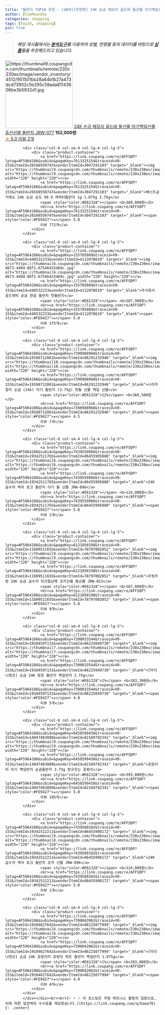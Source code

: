 ```yaml
---
title: "돌반지 TOP10 추천 - [40대][전연령] 24K 순금 메모리 골드바 돌선물 아기백일선물 출산선물 돌반지 JRW-077"
author: BlueMoonSky
categories: shopping
tags: [Top10, shopping]
pin: true
---
```


> ##### 해당 게시물에서는 [**분석도구**](https://itemscout.io/)를 이용하여 **성별**, **연령별** 등의 데이터를 바탕으로 [**상품**](https://link.coupang.com/a/baae76)들을 추천해드리고 있습니다.
<div class="container"><div class="row">
            <div class="col-6 col-sm-4 col-lg-4 col-lg-3">
                <div class="product-container">
                    <a href="https://link.coupang.com/re/AFFSDP?lptag=AF5964186&subid=&pageKey=6572140965&traceid=V0-153&itemId=14756818414&vendorItemId=81997135963" target="_blank"><img src="https://thumbnail9.coupangcdn.com/thumbnails/remote/230x230ex/image/vendor_inventory/4512/951501bb28a64b1b27a473dcd73902c5b295c59ada81143606be3b5932d1.jpg" alt="https://thumbnail9.coupangcdn.com/thumbnails/remote/230x230ex/image/vendor_inventory/4512/951501bb28a64b1b27a473dcd73902c5b295c59ada81143606be3b5932d1.jpg" width="220" height="220"></a>
                    <a href="https://link.coupang.com/re/AFFSDP?lptag=AF5964186&subid=&pageKey=6572140965&traceid=V0-153&itemId=14756818414&vendorItemId=81997135963" target="_blank">24K 순금 메모리 골드바 돌선물 아기백일선물 출산선물 돌반지 JRW-077</a>
                    <span style="color:#E61328"></span> <b>152,000원</b>
                    <br><a href="https://link.coupang.com/re/AFFSDP?lptag=AF5964186&subid=&pageKey=6572140965&traceid=V0-153&itemId=14756818414&vendorItemId=81997135963" target="_blank"><span style="color:#FE9427">★</span> 5.0
                    리뷰 2개</a>
                </div>
            </div>
            
            <div class="col-6 col-sm-4 col-lg-4 col-lg-3">
                <div class="product-container">
                    <a href="https://link.coupang.com/re/AFFSDP?lptag=AF5964186&subid=&pageKey=7613325154&traceid=V0-153&itemId=20168550747&vendorItemId=3047291103" target="_blank"><img src="https://thumbnail9.coupangcdn.com/thumbnails/remote/230x230ex/image/vendor_inventory/39ec/5d3abfb800f2ee7f54897dc0f17c4293132cdfbca842bfc441af31d2b554.jpg" alt="https://thumbnail9.coupangcdn.com/thumbnails/remote/230x230ex/image/vendor_inventory/39ec/5d3abfb800f2ee7f54897dc0f17c4293132cdfbca842bfc441af31d2b554.jpg" width="220" height="220"></a>
                    <a href="https://link.coupang.com/re/AFFSDP?lptag=AF5964186&subid=&pageKey=7613325154&traceid=V0-153&itemId=20168550747&vendorItemId=3047291103" target="_blank">베스트금거래소 24k 순금 순도 99.9 캐릭터돌반지 1g 1.875g 3.75g</a>
                    <span style="color:#E61328"></span> <b>369,000원</b>
                    <br><a href="https://link.coupang.com/re/AFFSDP?lptag=AF5964186&subid=&pageKey=7613325154&traceid=V0-153&itemId=20168550747&vendorItemId=3047291103" target="_blank"><span style="color:#FE9427">★</span> 5.0
                    리뷰 772개</a>
                </div>
            </div>
            
            <div class="col-6 col-sm-4 col-lg-4 col-lg-3">
                <div class="product-container">
                    <a href="https://link.coupang.com/re/AFFSDP?lptag=AF5964186&subid=&pageKey=155785089&traceid=V0-153&itemId=448532233&vendorItemId=4112078619" target="_blank"><img src="https://thumbnail6.coupangcdn.com/thumbnails/remote/230x230ex/image/vendor_inventory/images/2018/11/12/13/7/a6343ffa-d673-4d9d-88f1-67546433469c.jpg" alt="https://thumbnail6.coupangcdn.com/thumbnails/remote/230x230ex/image/vendor_inventory/images/2018/11/12/13/7/a6343ffa-d673-4d9d-88f1-67546433469c.jpg" width="220" height="220"></a>
                    <a href="https://link.coupang.com/re/AFFSDP?lptag=AF5964186&subid=&pageKey=155785089&traceid=V0-153&itemId=448532233&vendorItemId=4112078619" target="_blank">주식회사 골드에틱 순금 한살 돌반지 첫돌반지</a>
                    <span style="color:#E61328"></span> <b>207,900원</b>
                    <br><a href="https://link.coupang.com/re/AFFSDP?lptag=AF5964186&subid=&pageKey=155785089&traceid=V0-153&itemId=448532233&vendorItemId=4112078619" target="_blank"><span style="color:#FE9427">★</span> 5.0
                    리뷰 375개</a>
                </div>
            </div>
            
            <div class="col-6 col-sm-4 col-lg-4 col-lg-3">
                <div class="product-container">
                    <a href="https://link.coupang.com/re/AFFSDP?lptag=AF5964186&subid=&pageKey=7390988968&traceid=V0-153&itemId=19108712061&vendorItemId=86291232946" target="_blank"><img src="https://thumbnail10.coupangcdn.com/thumbnails/remote/230x230ex/image/vendor_inventory/ff9d/2b74da038f8ca752ef2666ab44dd1736645192532f2b33d17ba0134b3fff.jpg" alt="https://thumbnail10.coupangcdn.com/thumbnails/remote/230x230ex/image/vendor_inventory/ff9d/2b74da038f8ca752ef2666ab44dd1736645192532f2b33d17ba0134b3fff.jpg" width="220" height="220"></a>
                    <a href="https://link.coupang.com/re/AFFSDP?lptag=AF5964186&subid=&pageKey=7390988968&traceid=V0-153&itemId=19108712061&vendorItemId=86291232946" target="_blank">나라주얼리 순금 (24k) 아기 돌반지 (3.75g) 첫돌 선물 백일 선물</a>
                    <span style="color:#E61328">12%</span> <b>366,500원</b>
                    <br><a href="https://link.coupang.com/re/AFFSDP?lptag=AF5964186&subid=&pageKey=7390988968&traceid=V0-153&itemId=19108712061&vendorItemId=86291232946" target="_blank"><span style="color:#FE9427">★</span> 4.5
                    리뷰 7개</a>
                </div>
            </div>
            
            <div class="col-6 col-sm-4 col-lg-4 col-lg-3">
                <div class="product-container">
                    <a href="https://link.coupang.com/re/AFFSDP?lptag=AF5964186&subid=&pageKey=7439559966&traceid=V0-153&itemId=19342511765&vendorItemId=86455995880" target="_blank"><img src="https://thumbnail6.coupangcdn.com/thumbnails/remote/230x230ex/image/vendor_inventory/417c/fd900aebbcb75dfaef3c6418ab66c16077edf36487025d4ed612ac435a4b.jpg" alt="https://thumbnail6.coupangcdn.com/thumbnails/remote/230x230ex/image/vendor_inventory/417c/fd900aebbcb75dfaef3c6418ab66c16077edf36487025d4ed612ac435a4b.jpg" width="220" height="220"></a>
                    <a href="https://link.coupang.com/re/AFFSDP?lptag=AF5964186&subid=&pageKey=7439559966&traceid=V0-153&itemId=19342511765&vendorItemId=86455995880" target="_blank">24K 금수저 액자 포크 돌반지 아기 돌 선물 JRW-096</a>
                    <span style="color:#E61328"></span> <b>124,000원</b>
                    <br><a href="https://link.coupang.com/re/AFFSDP?lptag=AF5964186&subid=&pageKey=7439559966&traceid=V0-153&itemId=19342511765&vendorItemId=86455995880" target="_blank"><span style="color:#FE9427">★</span> 5.0
                    리뷰 1개</a>
                </div>
            </div>
            
            <div class="col-6 col-sm-4 col-lg-4 col-lg-3">
                <div class="product-container">
                    <a href="https://link.coupang.com/re/AFFSDP?lptag=AF5964186&subid=&pageKey=6121850198&traceid=V0-153&itemId=11609511655&vendorItemId=78797002052" target="_blank"><img src="https://thumbnail9.coupangcdn.com/thumbnails/remote/230x230ex/image/vendor_inventory/63b6/7b6ff198ad2e11f9abd6aaddd338a60e02e7b6ba07a4146ca32d9b28f00c.jpg" alt="https://thumbnail9.coupangcdn.com/thumbnails/remote/230x230ex/image/vendor_inventory/63b6/7b6ff198ad2e11f9abd6aaddd338a60e02e7b6ba07a4146ca32d9b28f00c.jpg" width="220" height="220"></a>
                    <a href="https://link.coupang.com/re/AFFSDP?lptag=AF5964186&subid=&pageKey=6121850198&traceid=V0-153&itemId=11609511655&vendorItemId=78797002052" target="_blank">주렁주렁 24K 순금 금수저 아크릴상패 조카선물 돌선물 JRW-013</a>
                    <span style="color:#E61328"></span> <b>167,000원</b>
                    <br><a href="https://link.coupang.com/re/AFFSDP?lptag=AF5964186&subid=&pageKey=6121850198&traceid=V0-153&itemId=11609511655&vendorItemId=78797002052" target="_blank"><span style="color:#FE9427">★</span> 5.0
                    리뷰 9개</a>
                </div>
            </div>
            
            <div class="col-6 col-sm-4 col-lg-4 col-lg-3">
                <div class="product-container">
                    <a href="https://link.coupang.com/re/AFFSDP?lptag=AF5964186&subid=&pageKey=7390033544&traceid=V0-153&itemId=19104597131&vendorItemId=86225049730" target="_blank"><img src="https://thumbnail7.coupangcdn.com/thumbnails/remote/230x230ex/image/vendor_inventory/8f8c/15620ef908a114170b8786e9a3f5579ec93a4691a67fb7f0a0acec1d7064.jpg" alt="https://thumbnail7.coupangcdn.com/thumbnails/remote/230x230ex/image/vendor_inventory/8f8c/15620ef908a114170b8786e9a3f5579ec93a4691a67fb7f0a0acec1d7064.jpg" width="220" height="220"></a>
                    <a href="https://link.coupang.com/re/AFFSDP?lptag=AF5964186&subid=&pageKey=7390033544&traceid=V0-153&itemId=19104597131&vendorItemId=86225049730" target="_blank">[타이니앤코] 순금 24K 왕관 돌반지 백일반지 3.75g</a>
                    <span style="color:#E61328">1%</span> <b>383,300원</b>
                    <br><a href="https://link.coupang.com/re/AFFSDP?lptag=AF5964186&subid=&pageKey=7390033544&traceid=V0-153&itemId=19104597131&vendorItemId=86225049730" target="_blank"><span style="color:#FE9427">★</span> 4.0
                    리뷰 5개</a>
                </div>
            </div>
            
            <div class="col-6 col-sm-4 col-lg-4 col-lg-3">
                <div class="product-container">
                    <a href="https://link.coupang.com/re/AFFSDP?lptag=AF5964186&subid=&pageKey=6458599458&traceid=V0-153&itemId=14047483889&vendorItemId=82169792341" target="_blank"><img src="https://thumbnail9.coupangcdn.com/thumbnails/remote/230x230ex/image/vendor_inventory/2459/fc4019ac146a7454d2990026b34aa5be51745e495353eef9bd795a8fc3d6.jpg" alt="https://thumbnail9.coupangcdn.com/thumbnails/remote/230x230ex/image/vendor_inventory/2459/fc4019ac146a7454d2990026b34aa5be51745e495353eef9bd795a8fc3d6.jpg" width="220" height="220"></a>
                    <a href="https://link.coupang.com/re/AFFSDP?lptag=AF5964186&subid=&pageKey=6458599458&traceid=V0-153&itemId=14047483889&vendorItemId=82169792341" target="_blank">호랑이띠 아기 백일반지 순금돌반지 3.75g 방긋웃는 호랑이</a>
                    <span style="color:#E61328"></span> <b>393,000원</b>
                    <br><a href="https://link.coupang.com/re/AFFSDP?lptag=AF5964186&subid=&pageKey=6458599458&traceid=V0-153&itemId=14047483889&vendorItemId=82169792341" target="_blank"><span style="color:#FE9427">★</span> 5.0
                    리뷰 105개</a>
                </div>
            </div>
            
            <div class="col-6 col-sm-4 col-lg-4 col-lg-3">
                <div class="product-container">
                    <a href="https://link.coupang.com/re/AFFSDP?lptag=AF5964186&subid=&pageKey=7439560102&traceid=V0-153&itemId=19342512211&vendorItemId=86455998172" target="_blank"><img src="https://thumbnail8.coupangcdn.com/thumbnails/remote/230x230ex/image/vendor_inventory/bc01/5978a6c9faefe14a542b3840e2f4ca4e399ffad92a20dba75ebae7cd59f6.jpg" alt="https://thumbnail8.coupangcdn.com/thumbnails/remote/230x230ex/image/vendor_inventory/bc01/5978a6c9faefe14a542b3840e2f4ca4e399ffad92a20dba75ebae7cd59f6.jpg" width="220" height="220"></a>
                    <a href="https://link.coupang.com/re/AFFSDP?lptag=AF5964186&subid=&pageKey=7439560102&traceid=V0-153&itemId=19342512211&vendorItemId=86455998172" target="_blank">24K 금수저 액자 포크 돌반지 조카 선물 JRW-096</a>
                    <span style="color:#E61328"></span> <b>124,000원</b>
                    <br><a href="https://link.coupang.com/re/AFFSDP?lptag=AF5964186&subid=&pageKey=7439560102&traceid=V0-153&itemId=19342512211&vendorItemId=86455998172" target="_blank"><span style="color:#FE9427">★</span> 5.0
                    리뷰 1개</a>
                </div>
            </div>
            
            <div class="col-6 col-sm-4 col-lg-4 col-lg-3">
                <div class="product-container">
                    <a href="https://link.coupang.com/re/AFFSDP?lptag=AF5964186&subid=&pageKey=7390042062&traceid=V0-153&itemId=19104627642&vendorItemId=86225077994" target="_blank"><img src="https://thumbnail6.coupangcdn.com/thumbnails/remote/230x230ex/image/vendor_inventory/2211/feb34aacc83294953436d72101afadcc59336d9815de24beff82ce192d13.jpg" alt="https://thumbnail6.coupangcdn.com/thumbnails/remote/230x230ex/image/vendor_inventory/2211/feb34aacc83294953436d72101afadcc59336d9815de24beff82ce192d13.jpg" width="220" height="220"></a>
                    <a href="https://link.coupang.com/re/AFFSDP?lptag=AF5964186&subid=&pageKey=7390042062&traceid=V0-153&itemId=19104627642&vendorItemId=86225077994" target="_blank">[타이니앤코] 순금 24K 호랑이띠 호랑이 하트 돌반지 백일반지 1.875g</a>
                    <span style="color:#E61328">1%</span> <b>203,800원</b>
                    <br><a href="https://link.coupang.com/re/AFFSDP?lptag=AF5964186&subid=&pageKey=7390042062&traceid=V0-153&itemId=19104627642&vendorItemId=86225077994" target="_blank"><span style="color:#FE9427">★</span> 4.0
                    리뷰 4개</a>
                </div>
            </div>
            </div></div><br><br>[💦 💦 💦 이 포스팅은 쿠팡 파트너스 활동의 일환으로, 이에 따른 일정액의 수수료를 제공받습니다.](https://link.coupang.com/a/baae76){: .center}
